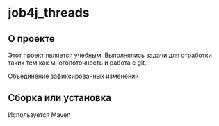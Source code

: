 # job4j_threads

## О проекте
Этот проект является учебным. Выполнялись задачи для отработки таких тем как многопоточность и работа с git.

Объединение зафиксированных изменений

## Сборка или установка
Используется Maven